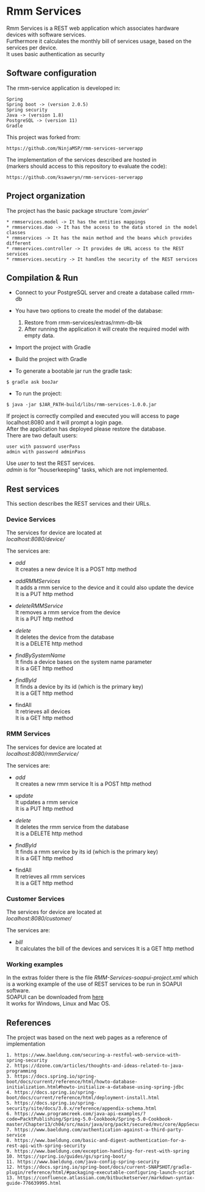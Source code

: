 # Rmm Services

Rmm Services is a REST web application which associates hardware devices with software services.  
Furthermore it calculates the monthly bill of services usage, based on the services per device.  
It uses basic authentication as security

## Software configuration

The rmm-service application is developed in:

	Spring
	Spring boot -> (version 2.0.5)
	Spring security
	Java -> (version 1.8)
	PostgreSQL -> (version 11)
	Gradle

This project was forked from:
 
	https://github.com/NinjaMSP/rmm-services-serverapp	

The implementation of the services described are hosted in  
(markers should access to this repository to evaluate the code):

	https://github.com/ksaweryn/rmm-services-serverapp

## Project organization

The project has the basic package structure _'com.javier'_

	* rmmservices.model -> It has the entities mappings
	* rmmservices.dao -> It has the access to the data stored in the model classes
	* rmmservices -> It has the main method and the beans which provides different
	* rmmservices.controller -> It provides de URL access to the REST services
	* rmmservices.secutiry -> It handles the security of the REST services

## Compilation & Run

* Connect to your PostgreSQL server and create a database called rmm-db
* You have two options to create the model of the database:

	1. Restore from rmm-services/extras/rmm-db-bk
	2. After running the application it will create the required model with empty data.
	 
* Import the project with Gradle
* Build the project with Gradle
* To generate a bootable jar run the gradle task:

```console
$ gradle ask booJar
```
	
* To run the project:

```console  
$ java -jar $JAR_PATH-build/libs/rmm-services-1.0.0.jar  
```
	
If project is correctly compiled and executed you will access to page localhost:8080 and it will prompt a login page.  
After the application has deployed please restore the database.  
There are two default users:

	user with password userPass
	admin with password adminPass
	
Use _user_ to test the REST services.   
_admin_ is for "houserkeeping" tasks, which are not implemented. 
## Rest services

This section describes the REST services and their URLs.  

### Device Services

The services for device are located at  
_localhost:8080/device/_

The services are:

* _add_  
It creates a new device
It is a POST http method  
 
* _addRMMServices_  
It adds a rmm service to the device and it could also update the device  
It is a PUT http method  

* _deleteRMMService_  
It removes a rmm service from the device  
It is a PUT http method  
  
* _delete_  
It deletes the device from the database  
It is a DELETE http method  
  
* _findBySystemName_  
It finds a device bases on the system name parameter  
It is a GET http method    
  
* _findById_  
It finds a device by its id (which is the primary key)  
It is a GET http method    
  
* findAll  
It retrieves all devices  
It is a GET http method    

### RMM Services

The services for device are located at  
_localhost:8080/rmmService/_

The services are:

* _add_  
It creates a new rmm service
It is a POST http method  
 
* _update_  
It updates a rmm service  
It is a PUT http method  

* _delete_  
It deletes the rmm service from the database  
It is a DELETE http method  
  
* _findById_  
It finds a rmm service by its id (which is the primary key)  
It is a GET http method    
  
* findAll  
It retrieves all rmm services  
It is a GET http method  

### Customer Services

The services for device are located at  
_localhost:8080/customer/_

The services are:

* _bill_  
It calculates the bill of the devices and services
It is a GET http method  

### Working examples

In the extras folder there is the file _RMM-Services-soapui-project.xml_ which is a working example of the use of REST services to be run in SOAPUI software.  
SOAPUI can be downloaded from [here](https://www.soapui.org/downloads/latest-release.html)  
It works for Windows, Linux and Mac OS.  

## References
The project was based on the next web pages as a reference of implementation

	1. https://www.baeldung.com/securing-a-restful-web-service-with-spring-security
	2. https://dzone.com/articles/thoughts-and-ideas-related-to-java-programming
	3. https://docs.spring.io/spring-boot/docs/current/reference/html/howto-database-initialization.html#howto-initialize-a-database-using-spring-jdbc
	4. https://docs.spring.io/spring-boot/docs/current/reference/html/deployment-install.html
	5. https://docs.spring.io/spring-security/site/docs/3.0.x/reference/appendix-schema.html
	6. https://www.programcreek.com/java-api-examples/?code=PacktPublishing/Spring-5.0-Cookbook/Spring-5.0-Cookbook-master/Chapter13/ch04/src/main/java/org/packt/secured/mvc/core/AppSecurityModelC.java
	7. https://www.baeldung.com/authentication-against-a-third-party-service
	8. https://www.baeldung.com/basic-and-digest-authentication-for-a-rest-api-with-spring-security
	9. https://www.baeldung.com/exception-handling-for-rest-with-spring
	10. https://spring.io/guides/gs/spring-boot/
	11. https://www.baeldung.com/java-config-spring-security
	12. https://docs.spring.io/spring-boot/docs/current-SNAPSHOT/gradle-plugin/reference/html/#packaging-executable-configuring-launch-script
	13. https://confluence.atlassian.com/bitbucketserver/markdown-syntax-guide-776639995.html